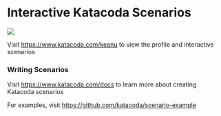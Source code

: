 # Interactive Katacoda Scenarios

[![](http://shields.katacoda.com/katacoda/keanu/count.svg)](https://www.katacoda.com/keanu "Get your profile on Katacoda.com")

Visit https://www.katacoda.com/keanu to view the profile and interactive scenarios

### Writing Scenarios
Visit https://www.katacoda.com/docs to learn more about creating Katacoda scenarios

For examples, visit https://github.com/katacoda/scenario-example
